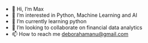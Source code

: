 - 👋 Hi, I’m Max
- 👀 I’m interested in Python, Machine Learning and AI
- 🌱 I’m currently learning python
- 💞️ I’m looking to collaborate on financial data analytics
- 📫 How to reach me deborahamanu@gmail.com

<!---
khaffee90/khaffee90 is a ✨ special ✨ repository because its `README.md` (this file) appears on your GitHub profile.
You can click the Preview link to take a look at your changes.
--->
